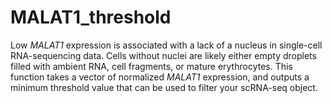 # MALAT1_threshold

Low _MALAT1_ expression is associated with a lack of a nucleus in single-cell RNA-sequencing data. Cells without nuclei are likely either empty droplets filled with ambient RNA, cell fragments, or mature erythrocytes. This function takes a vector of normalized _MALAT1_ expression, and outputs a minimum threshold value that can be used to filter your scRNA-seq object.
